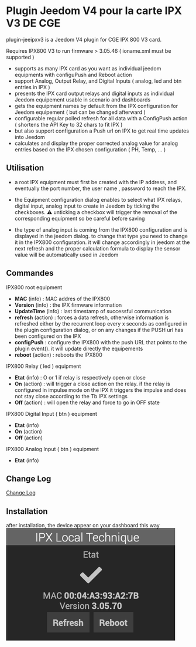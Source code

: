 # Plugin Jeedom V4 pour la carte IPX V3 DE CGE

plugin-jeeipxv3 is a Jeedom V4 plugin for CGE IPX 800 V3 card.

Requires IPX800 V3 to run firmware > 3.05.46 ( ioname.xml must be supported )
    
- supports as many IPX card as you want as individual jeedom equipments with configuPush and Reboot action
- support Analog, Output Relay, and Digital Inputs ( analog, led and btn entries in IPX )
- presents the IPX card output relays and digital inputs as individual Jeedom equipement usable in scenario and dashboards
- gets the equipment names by default from the IPX configuration for Jeedom equipement ( but can be changed afterward )
- configurable regular polled refresh for all data with a ConfigPush action  ( shortens the API Key to 32 chars to fit IPX )  
- but also support configuration a Push url on IPX to get real time updates into Jeedom 
- calculates and display the proper corrected analog value for analog entries based on the IPX chosen configuration ( PH, Temp, ... )


## Utilisation

- a root IPX equipment must first be created with the IP address, and eventually the port number, the user name , password to reach the IPX. 

- the Equipment configuration dialog enables to select what IPX relays, digital input, analog input to create in Jeedom by ticking the checkboxes. :warning: unticking a checkbox will trigger the removal of the corresponding equipment so be careful before saving

- the type of analog input is coming from the IPX800 configuration and is displayed in the jeedom dialog. to change that type you need to change it in the IPX800 configuration. it will change accordingly in jeedom at the next refresh and the proper calculation formula to display the sensor value will be automatically used in Jeedom

## Commandes

IPX800 root equipment
- **MAC** (info) : MAC addres of the IPX800
- **Version** (info) : the IPX firmware information
- **UpdateTime** (info) : last timestamp of successful communication
- **refresh** (action) : forces a data refresh, otherwise information is refreshed either by the recurrent loop every x seconds as configured in the plugin configuration dialog,  or on any changes if the PUSH url has been configured on the IPX
- **configPush** : configure the IPX800 with the push URL that points to the plugin event(). it will update directly the equipements
- **reboot** (action) : reboots the IPX800

IPX800 Relay ( led ) equipment
- **Etat** (info) : O or 1 if relay is respectively open or close
- **On** (action) : will trigger a close action on the relay. if the relay is configured in impulse mode on the IPX it triggers the impulse and does not stay close according to the Tb IPX settings
- **Off** (action) : will open the relay and force to go in OFF state

IPX800 Digital Input ( btn ) equipment
- **Etat** (info)
- **On** (action)
- **Off** (action)

IPX800 Analog Input ( btn ) equipment
- **Etat** (info)

## Change Log

[Change Log](changelog.md)

## Installation

after installation, the device appear on your dashboard this way
![ipxdevice](../images/ipxdevice.png)
